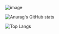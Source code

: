 ![image](https://media.tenor.com/OUYSlgr9cT0AAAAC/tom-and-jerry-happy.gif)

![Anurag's GitHub stats](https://github-readme-stats.vercel.app/api?username=katikn)

![Top Langs](https://github-readme-stats.vercel.app/api/top-langs/?username=katikn)

